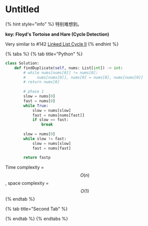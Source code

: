 # Untitled

{% hint style="info" %}
特别难想到。

**key: Floyd's Tortoise and Hare \(Cycle Detection\)**

Very similar to \#142 [Linked List Cycle II](https://leetcode.com/problems/linked-list-cycle-ii/solution/)
{% endhint %}

{% tabs %}
{% tab title="Python" %}
```python
class Solution:
    def findDuplicate(self, nums: List[int]) -> int:
        # while nums[nums[0]] != nums[0]:
        #     nums[nums[0]], nums[0] = nums[0], nums[nums[0]]
        # return nums[0]
        
        # phase 1
        slow = nums[0]
        fast = nums[0]
        while True:
            slow = nums[slow]
            fast = nums[nums[fast]]
            if slow == fast:
                break
                
        slow = nums[0]
        while slow != fast:
            slow = nums[slow]
            fast = nums[fast]
            
        return fastp
```

Time complexity = $$O(n)$$ , space complexity = $$O(1)$$ 
{% endtab %}

{% tab title="Second Tab" %}

{% endtab %}
{% endtabs %}

